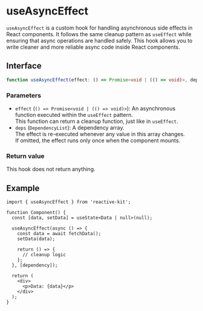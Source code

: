 # useAsyncEffect

`useAsyncEffect` is a custom hook for handling asynchronous side effects in React components.
It follows the same cleanup pattern as `useEffect` while ensuring that async operations are handled safely.
This hook allows you to write cleaner and more reliable async code inside React components.

## Interface

```ts
function useAsyncEffect(effect: () => Promise<void | (() => void)>, deps?: DependencyList): void;
```

### Parameters

- `effect` (`() => Promise<void | (() => void)>`): An asynchronous function executed within the `useEffect` pattern.  
  This function can return a cleanup function, just like in `useEffect`.
- `deps` (`DependencyList`): A dependency array.  
  The effect is re-executed whenever any value in this array changes.  
  If omitted, the effect runs only once when the component mounts.

### Return value

This hook does not return anything.

## Example

```tsx
import { useAsyncEffect } from 'reactive-kit';

function Component() {
  const [data, setData] = useState<Data | null>(null);

  useAsyncEffect(async () => {
    const data = await fetchData();
    setData(data);

    return () => {
      // cleanup logic
    };
  }, [dependency]);

  return (
    <div>
      <p>Data: {data}</p>
    </div>
  );
}
```
